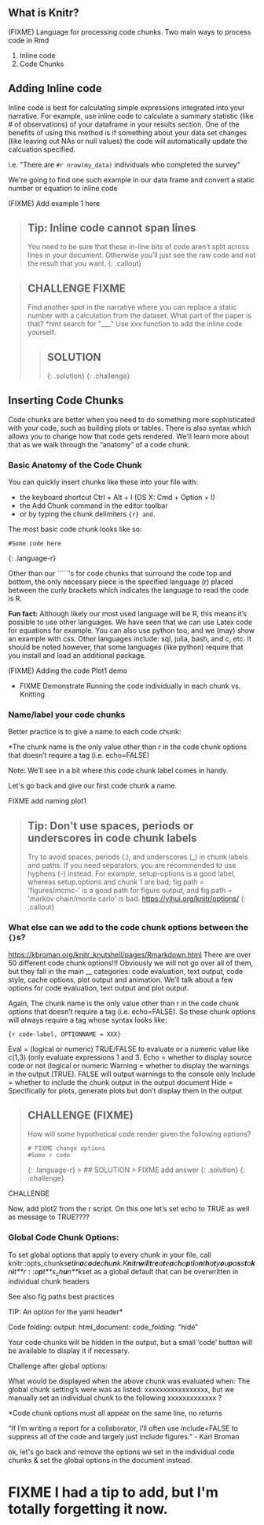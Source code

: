 What is Knitr?
--------------

(FIXME) Language for processing code chunks. Two main ways to process
code in Rmd  
1. Inline code  
2. Code Chunks

Adding Inline code
------------------

Inline code is best for calculating simple expressions integrated into
your narrative. For example, use inline code to calculate a summary
statistic (like \# of observations) of your dataframe in your results
section. One of the benefits of using this method is if something about
your data set changes (like leaving out NAs or null values) the code
will automatically update the calcuation specified.

i.e. "There are `#r nrow(my_data)` individuals who completed the survey"

We're going to find one such example in our data frame and convert a
static number or equation to inline code

(FIXME) Add example 1 here

> Tip: Inline code cannot span lines
> ----------------------------------
>
> You need to be sure that these in-line bits of code aren’t split
> across lines in your document. Otherwise you’ll just see the raw code
> and not the result that you want. {: .callout}

> CHALLENGE FIXME
> ---------------
>
> Find another spot in the narrative where you can replace a static
> number with a calculation from the dataset. What part of the paper is
> that? \*hint search for "\_\_\_" Use xxx function to add the inline
> code yourself.
>
> > SOLUTION
> > --------
> >
> > {: .solution} {: .challenge}

Inserting Code Chunks
---------------------

Code chunks are better when you need to do something more sophisticated
with your code, such as building plots or tables. There is also syntax
which allows you to change how that code gets rendered. We’ll learn more
about that as we walk through the “anatomy” of a code chunk.

### Basic Anatomy of the Code Chunk

You can quickly insert chunks like these into your file with:

-   the keyboard shortcut Ctrl + Alt + I (OS X: Cmd + Option + I)
-   the Add Chunk command in the editor toolbar
-   or by typing the chunk delimiters `{r} and`.

The most basic code chunk looks like so:

    #Some code here

{: .language-r}

Other than our \`\`\`\`\`'s for code chunks that surround the code top
and bottom, the only necessary piece is the specified language (r)
placed between the curly brackets which indicates the language to read
the code is R.

**Fun fact:** Although likely our most used language will be R, this
means it’s possible to use other languages. We have seen that we can use
Latex code for equations for example. You can also use python too, and
we (may) show an example with css. Other languages include: sql, julia,
bash, and c, etc. It should be noted however, that some languages (like
python) require that you install and load an additional package.

(FIXME) Adding the code Plot1 demo

-   FIXME Demonstrate Running the code individually in each chunk vs.
    Knitting

### Name/label your code chunks

Better practice is to give a name to each code chunk:

\*The chunk name is the only value other than r in the code chunk
options that doesn’t require a tag (i.e. echo=FALSE)

Note: We’ll see in a bit where this code chunk label comes in handy.

Let's go back and give our first code chunk a name.

FIXME add naming plot1

> Tip: Don't use spaces, periods or underscores in code chunk labels
> ------------------------------------------------------------------
>
> Try to avoid spaces, periods (.), and underscores (\_) in chunk labels
> and paths. If you need separators, you are recommended to use hyphens
> (-) instead. For example, setup-options is a good label, whereas
> setup.options and chunk 1 are bad; fig.path = 'figures/mcmc-' is a
> good path for figure output, and fig.path = 'markov chain/monte carlo'
> is bad. <https://yihui.org/knitr/options/> {: .callout}

### What else can we add to the code chunk options between the `{}`s?

<https://kbroman.org/knitr_knutshell/pages/Rmarkdown.html> There are
over 50 different code chunk options!!! Obviously we will not go over
all of them, but they fall in the main \_\_ categories: code evaluation,
text output, code style, cache options, plot output and animation. We’ll
talk about a few options for code evaluation, text output and plot
output.

Again, The chunk name is the only value other than r in the code chunk
options that doesn’t require a tag (i.e. echo=FALSE). So these chunk
options will always require a tag whose syntax looks like:

`{r code-label, OPTIONNAME = XXX}`

Eval = (logical or numeric) TRUE/FALSE to evaluate or a numeric value
like c(1,3) (only evaluate expressions 1 and 3. Echo = whether to
display source code or not (logical or numeric Warning = whether to
display the warnings in the output (TRUE). FALSE will output warnings to
the console only Include = whether to include the chunk output in the
output document Hide = Specifically for plots, generate plots but don’t
display them in the output

> CHALLENGE (FIXME)
> -----------------
>
> How will some hypothetical code render given the following options?
>
>     # FIXME change options
>     #Some r code
>
> {: .language-r} &gt; \#\# SOLUTION &gt; FIXME add answer {: .solution}
> {: .challenge}

CHALLENGE

Now, add plot2 from the r script. On this one let’s set echo to TRUE as
well as message to TRUE????

### Global Code Chunk Options:

To set global options that apply to every chunk in your file, call
knitr::opts\_chunk*s**e**t**i**n**a**c**o**d**e**c**h**u**n**k*.*K**n**i**t**r**w**i**l**l**t**r**e**a**t**e**a**c**h**o**p**t**i**o**n**t**h**a**t**y**o**u**p**a**s**s**t**o**k**n**i**t**r* : :*o**p**t**s*<sub>*c*</sub>*h**u**n**k*set
as a global default that can be overwritten in individual chunk headers

See also fig paths best practices

TIP: An option for the yaml header\*

Code folding: output: html\_document: code\_folding: "hide"

Your code chunks will be hidden in the output, but a small ‘code’ button
will be available to display it if necessary.

Challenge after global options:

What would be displayed when the above chunk was evaluated when: The
global chunk setting’s were was as listed: xxxxxxxxxxxxxxxxx, but we
manually set an individual chunk to the following xxxxxxxxxxxxx ?

\*Code chunk options must all appear on the same line, no returns

“If I’m writing a report for a collaborator, I’ll often use
include=FALSE to suppress all of the code and largely just include
figures.” - Karl Broman

ok, let's go back and remove the options we set in the individual code
chunks & set the global options in the document instead.

FIXME I had a tip to add, but I'm totally forgetting it now.
============================================================
